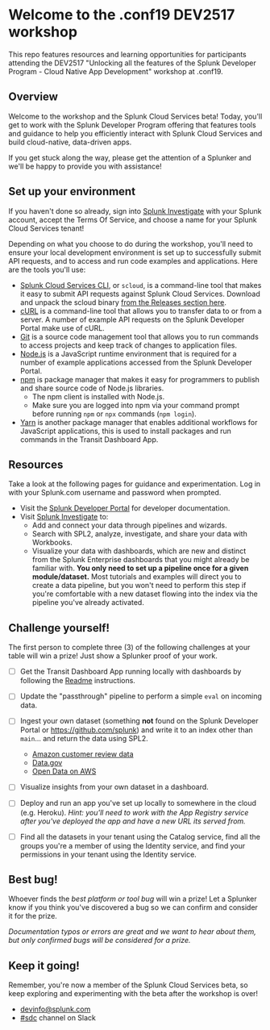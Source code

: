 # Welcome to the .conf19 DEV2517 workshop

This repo features resources and learning opportunities for participants attending the DEV2517 "Unlocking all the features of the Splunk Developer Program - Cloud Native App Development" workshop at .conf19.


## Overview

Welcome to the workshop and the Splunk Cloud Services beta! Today, you'll get to work with the Splunk Developer Program offering that features tools and guidance to help you efficiently interact with Splunk Cloud Services and build cloud-native, data-driven apps. 

If you get stuck along the way, please get the attention of a Splunker and we'll be happy to provide you with assistance!


## Set up your environment

If you haven't done so already, sign into [Splunk Investigate](https://si.scp.splunk.com) with your Splunk account, accept the Terms Of Service, and choose a name for your Splunk Cloud Services tenant!

Depending on what you choose to do during the workshop, you'll need to ensure your local development environment is set up to successfully submit API requests, and to access and run code examples and applications. Here are the tools you'll use: 

- [Splunk Cloud Services CLI](https://github.com/splunk/splunk-cloud-sdk-go/tree/master/cmd/scloud), or `scloud`, is a command-line tool that makes it easy to submit API requests against Splunk Cloud Services. Download and unpack the scloud binary [from the Releases section here](https://github.com/splunk/splunk-cloud-sdk-go/releases).
- [cURL](https://curl.haxx.se/dlwiz/?type=bin) is a command-line tool that allows you to transfer data to or from a server. A number of example API requests on the Splunk Developer Portal make use of cURL. 
- [Git](https://git-scm.com/book/en/v2/Getting-Started-Installing-Git) is a source code management tool that allows you to run commands to access projects and keep track of changes to application files.
- [Node.js](https://nodejs.org) is a JavaScript runtime environment that is required for a number of example applications accessed from the Splunk Developer Portal.
- [npm](https://www.npmjs.com/) is package manager that makes it easy for programmers to publish and share source code of Node.js libraries.
  - The npm client is installed with Node.js. 
  - Make sure you are logged into npm via your command prompt before running `npm` or `npx` commands (`npm login`).
- [Yarn](https://yarnpkg.com/en/docs/install) is another package manager that enables additional workflows for JavaScript applications, this is used to install packages and run commands in the Transit Dashboard App.


## Resources

Take a look at the following pages for guidance and experimentation. Log in with your Splunk.com username and password when prompted.

- Visit the [Splunk Developer Portal](https://developer.splunk.com/scs/) for developer documentation.
- Visit [Splunk Investigate](https://si.scp.splunk.com) to:
  - Add and connect your data through pipelines and wizards.
  - Search with SPL2, analyze, investigate, and share your data with Workbooks.
  - Visualize your data with dashboards, which are new and distinct from the Splunk Enterprise dashboards that you might already be familiar with.
  **You only need to set up a pipeline once for a given module/dataset.** 
  Most tutorials and examples will direct you to create a data pipeline, but you won't need to perform this step if you're comfortable with a new dataset flowing into the index via the pipeline you've already activated.


## Challenge yourself!

The first person to complete three (3) of the following challenges at your table will win a prize! Just show a Splunker proof of your work.
- [ ] Get the Transit Dashboard App running locally with dashboards by following the [Readme](https://github.com/splunk/conf19-scp-workshop) instructions.
- [ ] Update the "passthrough" pipeline to perform a simple `eval` on incoming data.
- [ ] Ingest your own dataset (something **not** found on the Splunk Developer Portal or https://github.com/splunk) and write it to an index other than `main`... and return the data using SPL2.
  - [Amazon customer review data](https://s3.amazonaws.com/amazon-reviews-pds/readme.html)
  - [Data.gov](https://www.data.gov/)
  - [Open Data on AWS](https://registry.opendata.aws/)
- [ ] Visualize insights from your own dataset in a dashboard.
- [ ] Deploy and run an app you've set up locally to somewhere in the cloud (e.g. Heroku). *Hint: you'll need to work with the App Registry service after you've deployed the app and have a new URL its served from.*
- [ ] Find all the datasets in your tenant using the Catalog service, find all the groups you're a member of using the Identity service, and find your permissions in your tenant using the Identity service.


## Best bug!

Whoever finds the *best platform or tool bug* will win a prize! Let a Splunker know if you think you've discovered a bug so we can confirm and consider it for the prize.

*Documentation typos or errors are great and we want to hear about them, but only confirmed bugs will be considered for a prize.*


## Keep it going!

Remember, you're now a member of the Splunk Cloud Services beta, so keep exploring and experimenting with the beta after the workshop is over! 
- <devinfo@splunk.com>
- [#sdc](https://splunkdevplatform.slack.com/messages/CD44RNV7G) channel on Slack
